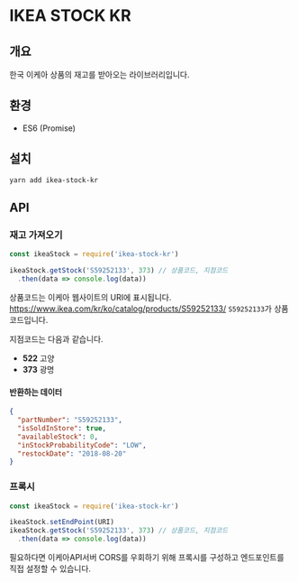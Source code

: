 **IKEA STOCK KR**
=============

개요
---
한국 이케아 상품의 재고를 받아오는 라이브러리입니다.

환경
---
- ES6 (Promise)

설치
---
```terminal
yarn add ikea-stock-kr
```

API
---

### 재고 가져오기
```javascript
const ikeaStock = require('ikea-stock-kr')

ikeaStock.getStock('S59252133', 373) // 상품코드, 지점코드
  .then(data => console.log(data))
```
상품코드는 이케아 웹사이트의 URI에 표시됩니다.
https://www.ikea.com/kr/ko/catalog/products/S59252133/
`S59252133`가 상품코드입니다.

지점코드는 다음과 같습니다.
- **522** 고양
- **373** 광명

#### 반환하는 데이터
```json
{
  "partNumber": "S59252133",
  "isSoldInStore": true,
  "availableStock": 0,
  "inStockProbabilityCode": "LOW",
  "restockDate": "2018-08-20"
}
```


### 프록시
```javascript
const ikeaStock = require('ikea-stock-kr')

ikeaStock.setEndPoint(URI)
ikeaStock.getStock('S59252133', 373) // 상품코드, 지점코드
  .then(data => console.log(data))
```
필요하다면 이케아API서버 CORS를 우회하기 위해 프록시를 구성하고 엔드포인트를 직접 설정할 수 있습니다.
